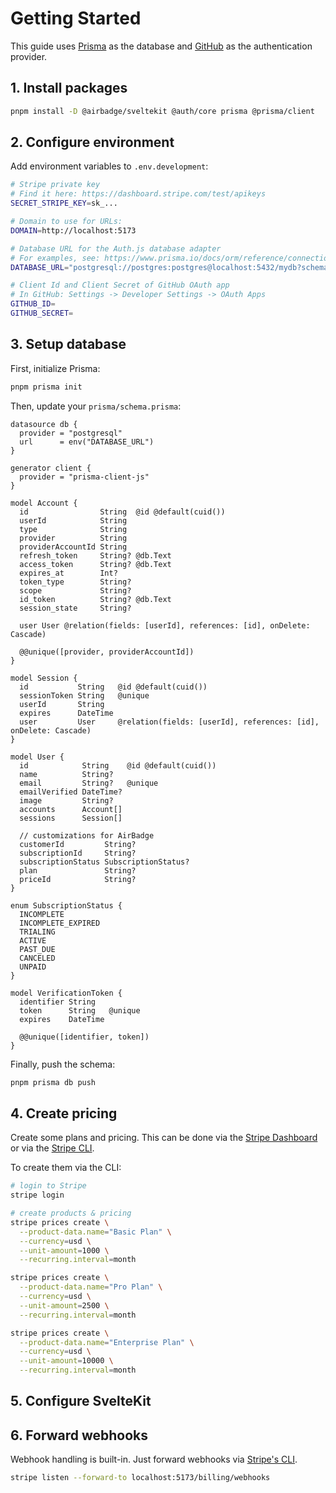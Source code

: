 # Getting Started

This guide uses [Prisma](https://prisma.io) as the database and [GitHub](https://github.com) as the authentication provider.

## 1. Install packages

```sh
pnpm install -D @airbadge/sveltekit @auth/core prisma @prisma/client
```

## 2. Configure environment

Add environment variables to `.env.development`:

```sh
# Stripe private key
# Find it here: https://dashboard.stripe.com/test/apikeys
SECRET_STRIPE_KEY=sk_...

# Domain to use for URLs:
DOMAIN=http://localhost:5173

# Database URL for the Auth.js database adapter
# For examples, see: https://www.prisma.io/docs/orm/reference/connection-urls
DATABASE_URL="postgresql://postgres:postgres@localhost:5432/mydb?schema=public"

# Client Id and Client Secret of GitHub OAuth app
# In GitHub: Settings -> Developer Settings -> OAuth Apps
GITHUB_ID=
GITHUB_SECRET=
```

## 3. Setup database

First, initialize Prisma:

```sh
pnpm prisma init
```

Then, update your `prisma/schema.prisma`:

```prisma
datasource db {
  provider = "postgresql"
  url      = env("DATABASE_URL")
}

generator client {
  provider = "prisma-client-js"
}

model Account {
  id                String  @id @default(cuid())
  userId            String
  type              String
  provider          String
  providerAccountId String
  refresh_token     String? @db.Text
  access_token      String? @db.Text
  expires_at        Int?
  token_type        String?
  scope             String?
  id_token          String? @db.Text
  session_state     String?

  user User @relation(fields: [userId], references: [id], onDelete: Cascade)

  @@unique([provider, providerAccountId])
}

model Session {
  id           String   @id @default(cuid())
  sessionToken String   @unique
  userId       String
  expires      DateTime
  user         User     @relation(fields: [userId], references: [id], onDelete: Cascade)
}

model User {
  id            String    @id @default(cuid())
  name          String?
  email         String?   @unique
  emailVerified DateTime?
  image         String?
  accounts      Account[]
  sessions      Session[]

  // customizations for AirBadge
  customerId         String?
  subscriptionId     String?
  subscriptionStatus SubscriptionStatus?
  plan               String?
  priceId            String?
}

enum SubscriptionStatus {
  INCOMPLETE
  INCOMPLETE_EXPIRED
  TRIALING
  ACTIVE
  PAST_DUE
  CANCELED
  UNPAID
}

model VerificationToken {
  identifier String
  token      String   @unique
  expires    DateTime

  @@unique([identifier, token])
}

```

Finally, push the schema:

```sh
pnpm prisma db push
```

## 4. Create pricing

Create some plans and pricing. This can be done via the [Stripe Dashboard](https://dashboard.stripe.com) or via the [Stripe CLI](https://docs.stripe.com/cli).

To create them via the CLI:

```sh
# login to Stripe
stripe login

# create products & pricing
stripe prices create \
  --product-data.name="Basic Plan" \
  --currency=usd \
  --unit-amount=1000 \
  --recurring.interval=month

stripe prices create \
  --product-data.name="Pro Plan" \
  --currency=usd \
  --unit-amount=2500 \
  --recurring.interval=month

stripe prices create \
  --product-data.name="Enterprise Plan" \
  --currency=usd \
  --unit-amount=10000 \
  --recurring.interval=month
```

## 5. Configure SvelteKit

## 6. Forward webhooks

Webhook handling is built-in. Just forward webhooks via [Stripe's CLI](https://stripe.com/docs/cli).

```sh
stripe listen --forward-to localhost:5173/billing/webhooks
```

